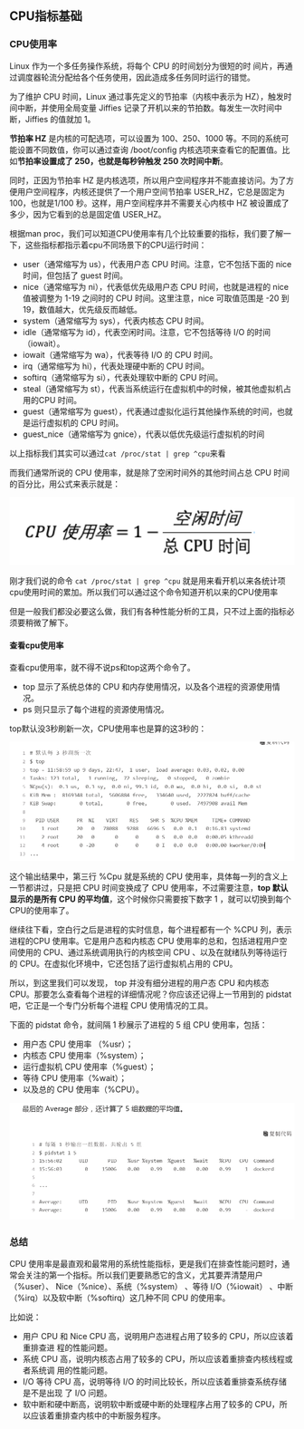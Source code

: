 ## CPU指标基础

### CPU使用率
Linux 作为一个多任务操作系统，将每个 CPU 的时间划分为很短的时
间片，再通过调度器轮流分配给各个任务使用，因此造成多任务同时运行的错觉。

为了维护 CPU 时间，Linux 通过事先定义的节拍率（内核中表示为 HZ），触发时间中断，并使用全局变量 Jiffies 记录了开机以来的节拍数。每发生一次时间中断，Jiffies 的值就加 1。

**节拍率 HZ** 是内核的可配选项，可以设置为 100、250、1000 等。不同的系统可能设置不同数值，你可以通过查询 /boot/config 内核选项来查看它的配置值。比如**节拍率设置成了 250，也就是每秒钟触发 250 次时间中断**。

同时，正因为节拍率 HZ 是内核选项，所以用户空间程序并不能直接访问。为了方便用户空间程序，内核还提供了一个用户空间节拍率 USER_HZ，它总是固定为 100，也就是1/100 秒。这样，用户空间程序并不需要关心内核中 HZ 被设置成了多少，因为它看到的总是固定值 USER_HZ。

根据man proc，我们可以知道CPU使用率有几个比较重要的指标，我们要了解一下，这些指标都指示着cpu不同场景下的CPU运行时间：

 - user（通常缩写为 us），代表用户态 CPU 时间。注意，它不包括下面的 nice 时间，但包括了 guest 时间。
 - nice（通常缩写为 ni），代表低优先级用户态 CPU 时间，也就是进程的 nice 值被调整为 1-19 之间时的 CPU 时间。这里注意，nice 可取值范围是 -20 到 19，数值越大，优先级反而越低。
 - system（通常缩写为 sys），代表内核态 CPU 时间。
 - idle（通常缩写为 id），代表空闲时间。注意，它不包括等待 I/O 的时间（iowait）。
 - iowait（通常缩写为 wa），代表等待 I/O 的 CPU 时间。
 - irq（通常缩写为 hi），代表处理硬中断的 CPU 时间。
 - softirq（通常缩写为 si），代表处理软中断的 CPU 时间。
 - steal（通常缩写为 st），代表当系统运行在虚拟机中的时候，被其他虚拟机占用的CPU 时间。
 - guest（通常缩写为 guest），代表通过虚拟化运行其他操作系统的时间，也就是运行虚拟机的 CPU 时间。
 - guest_nice（通常缩写为 gnice），代表以低优先级运行虚拟机的时间

以上指标我们其实可以通过`cat /proc/stat | grep ^cpu`来看

而我们通常所说的 CPU 使用率，就是除了空闲时间外的其他时间占总 CPU 时间的百分比，用公式来表示就是：

![](image/cpu0.png)

刚才我们说的命令 `cat /proc/stat | grep ^cpu` 就是用来看开机以来各统计项cpu使用时间的累加。所以我们可以通过这个命令知道开机以来的CPU使用率

但是一般我们都没必要这么做，我们有各种性能分析的工具，只不过上面的指标必须要稍微了解下。

#### 查看cpu使用率
查看cpu使用率，就不得不说ps和top这两个命令了。

 - top 显示了系统总体的 CPU 和内存使用情况，以及各个进程的资源使用情况。
 - ps 则只显示了每个进程的资源使用情况。

top默认没3秒刷新一次，CPU使用率也是算的这3秒的：

![](image/cpu1.png)

这个输出结果中，第三行 %Cpu 就是系统的 CPU 使用率，具体每一列的含义上一节都讲过，只是把 CPU 时间变换成了 CPU 使用率，不过需要注意，**top 默认显示的是所有 CPU 的平均值**，这个时候你只需要按下数字 1 ，就可以切换到每个 CPU的使用率了。

继续往下看，空白行之后是进程的实时信息，每个进程都有一个 %CPU 列，表示进程的CPU 使用率。它是用户态和内核态 CPU 使用率的总和，包括进程用户空间使用的 CPU、通过系统调用执行的内核空间 CPU 、以及在就绪队列等待运行的 CPU。在虚拟化环境中，它还包括了运行虚拟机占用的 CPU。

所以，到这里我们可以发现， top 并没有细分进程的用户态 CPU 和内核态 CPU。那要怎么查看每个进程的详细情况呢？你应该还记得上一节用到的 pidstat 吧，它正是一个专门分析每个进程 CPU 使用情况的工具。

下面的 pidstat 命令，就间隔 1 秒展示了进程的 5 组 CPU 使用率，包括：

 - 用户态 CPU 使用率 （%usr）；
 - 内核态 CPU 使用率（%system）；
 - 运行虚拟机 CPU 使用率（%guest）；
 - 等待 CPU 使用率（%wait）；
 - 以及总的 CPU 使用率（%CPU）。

![](image/cpu2.png)

### 总结

CPU 使用率是最直观和最常用的系统性能指标，更是我们在排查性能问题时，通常会关注的第一个指标。所以我们更要熟悉它的含义，尤其要弄清楚用户（%user）、
Nice（%nice）、系统（%system） 、等待 I/O（%iowait） 、中断（%irq）以及软中断（%softirq）这几种不同 CPU 的使用率。

比如说：

 - 用户 CPU 和 Nice CPU 高，说明用户态进程占用了较多的 CPU，所以应该着重排查进
程的性能问题。
 - 系统 CPU 高，说明内核态占用了较多的 CPU，所以应该着重排查内核线程或者系统调
用的性能问题。
 - I/O 等待 CPU 高，说明等待 I/O 的时间比较长，所以应该着重排查系统存储是不是出现
了 I/O 问题。
 - 软中断和硬中断高，说明软中断或硬中断的处理程序占用了较多的 CPU，所以应该着重排查内核中的中断服务程序。